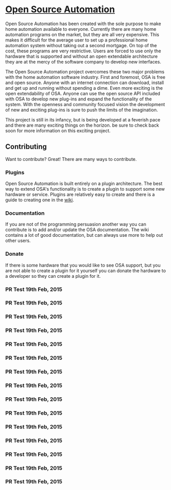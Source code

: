 [Open Source Automation](http://www.opensourceautomation.com)
=============

Open Source Automation has been created with the sole purpose to make home automation available to everyone. Currently there are many home automation programs on the market, but they are all very expensive. This makes it difficult for the average user to set up a professional home automation system without taking out a second mortgage. On top of the cost, these programs are very restrictive. Users are forced to use only the hardware that is supported and without an open extendable architecture they are at the mercy of the software company to develop new interfaces.

The Open Source Automation project overcomes these two major problems with the home automation software industry. First and foremost, OSA is free and open source. Anyone with an internet connection can download, install and get up and running without spending a dime. Even more exciting is the open extendability of OSA. Anyone can use the open source API included with OSA to develop new plug-ins and expand the functionality of the system. With the openness and community focused vision the development of new and exciting plug-ins is sure to push the limits of the imagination.

This project is still in its infancy, but is being developed at a feverish pace and there are many exciting things on the horizon. be sure to check back soon for more information on this exciting project.



Contributing
------------

Want to contribute? Great! There are many ways to contribute.


### Plugins

Open Source Automation is built entirely on a plugin architecture.  The best way to extend OSA's functionality is to create a plugin to support some new hardware or service.  Plugins are relatively easy to create and there is a guide to creating one in the [wiki](http://www.opensourceautomation.com/wiki/index.php?title=Create_a_Plugin_Guide).


### Documentation

If you are not of the programming persuasion another way you can contribute is to add and/or update the OSA documentation.  The wiki contains a lot of good documentation, but can always use more to help out other users.


### Donate

If there is some hardware that you would like to see OSA support, but you are not able to create a plugin for it yourself you can donate the hardware to a developer so they can create a plugin for it.


### PR Test 19th Feb, 2015 

### PR Test 19th Feb, 2015 

### PR Test 19th Feb, 2015 

### PR Test 19th Feb, 2015 

### PR Test 19th Feb, 2015 

### PR Test 19th Feb, 2015 

### PR Test 19th Feb, 2015 

### PR Test 19th Feb, 2015 

### PR Test 19th Feb, 2015 

### PR Test 19th Feb, 2015 

### PR Test 19th Feb, 2015 

### PR Test 19th Feb, 2015 

### PR Test 19th Feb, 2015 

### PR Test 19th Feb, 2015 

### PR Test 19th Feb, 2015 
